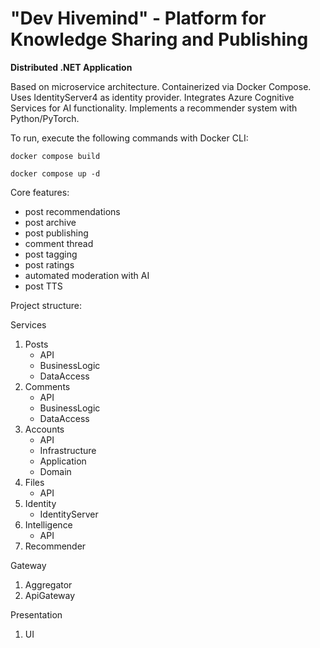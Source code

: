 # "Dev Hivemind" - Platform for Knowledge Sharing and Publishing

**Distributed .NET Application**

Based on microservice architecture.
Containerized via Docker Compose.
Uses IdentityServer4 as identity provider.
Integrates Azure Cognitive Services for AI functionality.
Implements a recommender system with Python/PyTorch.

To run, execute the following commands with Docker CLI:

```
docker compose build
```

```
docker compose up -d
```

Core features:
- post recommendations
- post archive
- post publishing
- comment thread
- post tagging
- post ratings
- automated moderation with AI
- post TTS

Project structure:

Services
 1. Posts
    - API
    - BusinessLogic
    - DataAccess
 2. Comments
    - API
    - BusinessLogic
    - DataAccess
 3. Accounts
    - API
    - Infrastructure
    - Application
    - Domain
 4. Files
    - API
 5. Identity
    - IdentityServer
 6. Intelligence
    - API
 7. Recommender

Gateway
1. Aggregator
2. ApiGateway

Presentation
1. UI
